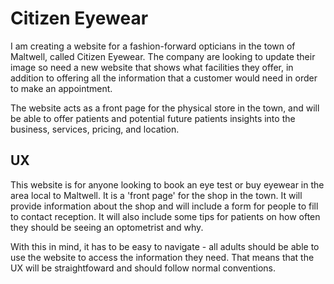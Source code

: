 # Citizen Eyewear

I am creating a website for a fashion-forward opticians in the town of Maltwell, called Citizen Eyewear. The company are looking to update their image so need a new website that shows what facilities they offer, in addition to offering all the information that a customer would need in order to make an appointment.

The website acts as a front page for the physical store in the town, and will be able to offer patients and potential future patients insights into the business, services, pricing, and location.

## UX

This website is for anyone looking to book an eye test or buy eyewear in the area local to Maltwell. It is a 'front page' for the shop in the town. It will provide information about the shop and will include a form for people to fill to contact reception. It will also include some tips for patients on how often they should be seeing an optometrist and why.

With this in mind, it has to be easy to navigate - all adults should be able to use the website to access the information they need. That means that the UX will be straightfoward and should follow normal conventions.